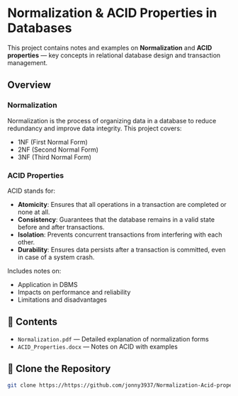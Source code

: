 # Normalization & ACID Properties in Databases

This project contains notes and examples on **Normalization** and **ACID properties** — key concepts in relational database design and transaction management.

## Overview

### Normalization
Normalization is the process of organizing data in a database to reduce redundancy and improve data integrity. This project covers:
- 1NF (First Normal Form)
- 2NF (Second Normal Form)
- 3NF (Third Normal Form)
### ACID Properties
ACID stands for:
- **Atomicity**: Ensures that all operations in a transaction are completed or none at all.
- **Consistency**: Guarantees that the database remains in a valid state before and after transactions.
- **Isolation**: Prevents concurrent transactions from interfering with each other.
- **Durability**: Ensures data persists after a transaction is committed, even in case of a system crash.

Includes notes on:
- Application in DBMS
- Impacts on performance and reliability
- Limitations and disadvantages

## 📁 Contents
- `Normalization.pdf` — Detailed explanation of normalization forms
- `ACID_Properties.docx` — Notes on ACID with examples

## 🔗 Clone the Repository

```bash
git clone https://https://github.com/jonny3937/Normalization-Acid-properties.git